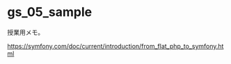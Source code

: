 # gs_05_sample

授業用メモ。

<https://symfony.com/doc/current/introduction/from_flat_php_to_symfony.html>
